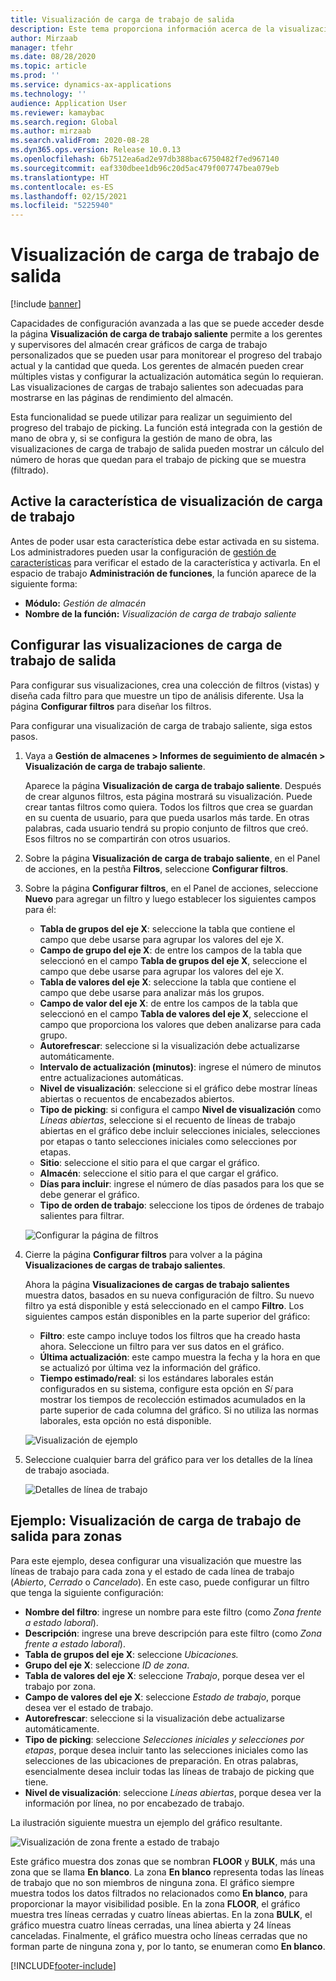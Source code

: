 ```yaml
---
title: Visualización de carga de trabajo de salida
description: Este tema proporciona información acerca de la visualización de la carga de trabajo. Esta funcionalidad permite a los gerentes y supervisores del almacén crear gráficos de carga de trabajo personalizados que se pueden usar para monitorear el progreso del trabajo actual y la cantidad que queda. Los gerentes de almacén pueden crear múltiples vistas y configurar la actualización automática según lo requieran.
author: Mirzaab
manager: tfehr
ms.date: 08/28/2020
ms.topic: article
ms.prod: ''
ms.service: dynamics-ax-applications
ms.technology: ''
audience: Application User
ms.reviewer: kamaybac
ms.search.region: Global
ms.author: mirzaab
ms.search.validFrom: 2020-08-28
ms.dyn365.ops.version: Release 10.0.13
ms.openlocfilehash: 6b7512ea6ad2e97db388bac6750482f7ed967140
ms.sourcegitcommit: eaf330dbee1db96c20d5ac479f007747bea079eb
ms.translationtype: HT
ms.contentlocale: es-ES
ms.lasthandoff: 02/15/2021
ms.locfileid: "5225940"
---
```

# <a name="outbound-workload-visualization"></a>Visualización de carga de trabajo de salida

[!include [banner](../includes/banner.md)]

Capacidades de configuración avanzada a las que se puede acceder desde la página **Visualización de carga de trabajo saliente** permite a los gerentes y supervisores del almacén crear gráficos de carga de trabajo personalizados que se pueden usar para monitorear el progreso del trabajo actual y la cantidad que queda. Los gerentes de almacén pueden crear múltiples vistas y configurar la actualización automática según lo requieran. Las visualizaciones de cargas de trabajo salientes son adecuadas para mostrarse en las páginas de rendimiento del almacén.

Esta funcionalidad se puede utilizar para realizar un seguimiento del progreso del trabajo de picking. La función está integrada con la gestión de mano de obra y, si se configura la gestión de mano de obra, las visualizaciones de carga de trabajo de salida pueden mostrar un cálculo del número de horas que quedan para el trabajo de picking que se muestra (filtrado).

## <a name="turn-on-the-outbound-workload-visualization-feature"></a>Active la característica de visualización de carga de trabajo

Antes de poder usar esta característica debe estar activada en su sistema. Los administradores pueden usar la configuración de [gestión de características](../../fin-ops-core/fin-ops/get-started/feature-management/feature-management-overview.md) para verificar el estado de la característica y activarla. En el espacio de trabajo **Administración de funciones**, la función aparece de la siguiente forma:

- **Módulo:** *Gestión de almacén*
- **Nombre de la función:** *Visualización de carga de trabajo saliente*

## <a name="set-up-outbound-workload-visualizations"></a>Configurar las visualizaciones de carga de trabajo de salida

Para configurar sus visualizaciones, crea una colección de filtros (vistas) y diseña cada filtro para que muestre un tipo de análisis diferente. Usa la página **Configurar filtros** para diseñar los filtros.

Para configurar una visualización de carga de trabajo saliente, siga estos pasos.

1. Vaya a **Gestión de almacenes \> Informes de seguimiento de almacén \> Visualización de carga de trabajo saliente**.

    Aparece la página **Visualización de carga de trabajo saliente**. Después de crear algunos filtros, esta página mostrará su visualización. Puede crear tantas filtros como quiera. Todos los filtros que crea se guardan en su cuenta de usuario, para que pueda usarlos más tarde. En otras palabras, cada usuario tendrá su propio conjunto de filtros que creó. Esos filtros no se compartirán con otros usuarios.

1. Sobre la página **Visualización de carga de trabajo saliente**, en el Panel de acciones, en la pestña **Filtros**, seleccione **Configurar filtros**.
1. Sobre la página **Configurar filtros**, en el Panel de acciones, seleccione **Nuevo** para agregar un filtro y luego establecer los siguientes campos para él:

    - **Tabla de grupos del eje X**: seleccione la tabla que contiene el campo que debe usarse para agrupar los valores del eje X.
    - **Campo de grupo del eje X**: de entre los campos de la tabla que seleccionó en el campo **Tabla de grupos del eje X**, seleccione el campo que debe usarse para agrupar los valores del eje X.
    - **Tabla de valores del eje X**: seleccione la tabla que contiene el campo que debe usarse para analizar más los grupos.
    - **Campo de valor del eje X**: de entre los campos de la tabla que seleccionó en el campo **Tabla de valores del eje X**, seleccione el campo que proporciona los valores que deben analizarse para cada grupo.
    - **Autorefrescar**: seleccione si la visualización debe actualizarse automáticamente.
    - **Intervalo de actualización (minutos)**: ingrese el número de minutos entre actualizaciones automáticas.
    - **Nivel de visualización**: seleccione si el gráfico debe mostrar líneas abiertas o recuentos de encabezados abiertos.
    - **Tipo de picking**: si configura el campo **Nivel de visualización** como _Líneas abiertas_, seleccione si el recuento de líneas de trabajo abiertas en el gráfico debe incluir selecciones iniciales, selecciones por etapas o tanto selecciones iniciales como selecciones por etapas.
    - **Sitio**: seleccione el sitio para el que cargar el gráfico.
    - **Almacén**: seleccione el sitio para el que cargar el gráfico.
    - **Días para incluir**: ingrese el número de días pasados para los que se debe generar el gráfico.
    - **Tipo de orden de trabajo**: seleccione los tipos de órdenes de trabajo salientes para filtrar.

    ![Configurar la página de filtros](media/work-viz-filters-1.png "Configurar la página de filtros")

1. Cierre la página **Configurar filtros** para volver a la página **Visualizaciones de cargas de trabajo salientes**.

    Ahora la página **Visualizaciones de cargas de trabajo salientes** muestra datos, basados en su nueva configuración de filtro. Su nuevo filtro ya está disponible y está seleccionado en el campo **Filtro**. Los siguientes campos están disponibles en la parte superior del gráfico:

    - **Filtro**: este campo incluye todos los filtros que ha creado hasta ahora. Seleccione un filtro para ver sus datos en el gráfico.
    - **Última actualización**: este campo muestra la fecha y la hora en que se actualizó por última vez la información del gráfico.
    - **Tiempo estimado/real**: si los estándares laborales están configurados en su sistema, configure esta opción en *Sí* para mostrar los tiempos de recolección estimados acumulados en la parte superior de cada columna del gráfico. Si no utiliza las normas laborales, esta opción no está disponible.

    ![Visualización de ejemplo](media/work-viz-chart.png "Visualización de ejemplo")

1. Seleccione cualquier barra del gráfico para ver los detalles de la línea de trabajo asociada.

    ![Detalles de línea de trabajo](media/work-viz-work-details.png "Detalles de línea de trabajo")

## <a name="example-outbound-workload-visualization-for-zones"></a>Ejemplo: Visualización de carga de trabajo de salida para zonas

Para este ejemplo, desea configurar una visualización que muestre las líneas de trabajo para cada zona y el estado de cada línea de trabajo (_Abierto_, _Cerrado_ o _Cancelado_). En este caso, puede configurar un filtro que tenga la siguiente configuración:

- **Nombre del filtro**: ingrese un nombre para este filtro (como _Zona frente a estado laboral_).
- **Descripción**: ingrese una breve descripción para este filtro (como _Zona frente a estado laboral_).
- **Tabla de grupos del eje X**: seleccione _Ubicaciones._
- **Grupo del eje X**: seleccione _ID de zona_.
- **Tabla de valores del eje X**: seleccione _Trabajo_, porque desea ver el trabajo por zona.
- **Campo de valores del eje X**: seleccione _Estado de trabajo_, porque desea ver el estado de trabajo.
- **Autorefrescar**: seleccione si la visualización debe actualizarse automáticamente.
- **Tipo de picking**: seleccione _Selecciones iniciales y selecciones por etapas_, porque desea incluir tanto las selecciones iniciales como las selecciones de las ubicaciones de preparación. En otras palabras, esencialmente desea incluir todas las líneas de trabajo de picking que tiene.
- **Nivel de visualización**: seleccione _Líneas abiertas_, porque desea ver la información por línea, no por encabezado de trabajo.

La ilustración siguiente muestra un ejemplo del gráfico resultante.

![Visualización de zona frente a estado de trabajo](media/work-viz-chart.png "Visualización de zona frente a estado de trabajo")

Este gráfico muestra dos zonas que se nombran **FLOOR** y **BULK**, más una zona que se llama **En blanco**. La zona **En blanco** representa todas las líneas de trabajo que no son miembros de ninguna zona. El gráfico siempre muestra todos los datos filtrados no relacionados como **En blanco**, para proporcionar la mayor visibilidad posible. En la zona **FLOOR**, el gráfico muestra tres líneas cerradas y cuatro líneas abiertas. En la zona **BULK**, el gráfico muestra cuatro líneas cerradas, una línea abierta y 24 líneas canceladas. Finalmente, el gráfico muestra ocho líneas cerradas que no forman parte de ninguna zona y, por lo tanto, se enumeran como **En blanco**.


[!INCLUDE[footer-include](../../includes/footer-banner.md)]